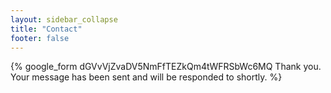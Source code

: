 ```yaml
---
layout: sidebar_collapse
title: "Contact"
footer: false
---
```


{% google_form dGVvVjZvaDV5NmFfTEZkQm4tWFRSbWc6MQ Thank you. Your message has been sent and will be responded to shortly. %}